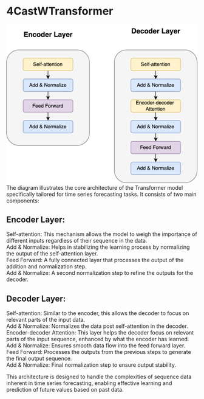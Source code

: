 # 4CastWTransformer

![Encoder-Decoder Model](images/Layers.png)<br>
The diagram illustrates the core architecture of the Transformer model specifically tailored for time series forecasting tasks. It consists of two main components:

## Encoder Layer:

Self-attention: This mechanism allows the model to weigh the importance of different inputs regardless of their sequence in the data.<br>
Add & Normalize: Helps in stabilizing the learning process by normalizing the output of the self-attention layer.<br>
Feed Forward: A fully connected layer that processes the output of the addition and normalization step.<br>
Add & Normalize: A second normalization step to refine the outputs for the decoder.<br>

## Decoder Layer:

Self-attention: Similar to the encoder, this allows the decoder to focus on relevant parts of the input data.<br>
Add & Normalize: Normalizes the data post self-attention in the decoder.<br>
Encoder-decoder Attention: This layer helps the decoder focus on relevant parts of the input sequence, enhanced by what the encoder has learned.<br>
Add & Normalize: Ensures smooth data flow into the feed forward layer.<br>
Feed Forward: Processes the outputs from the previous steps to generate the final output sequence.<br>
Add & Normalize: Final normalization step to ensure output stability.<br>

This architecture is designed to handle the complexities of sequence data inherent in time series forecasting, enabling effective learning and prediction of future values based on past data.